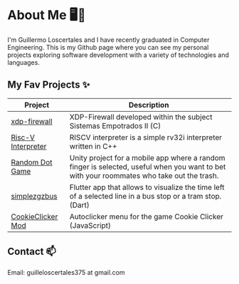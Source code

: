 # About Me 🖥️🔧

I'm Guillermo Loscertales and I have recently graduated in Computer Engineering. This is my Github page where you can see my personal projects exploring software development with a variety of technologies and languages.

## My Fav Projects ✨

| Project  | Description |
| ------------- | ------------- |
| [xdp-firewall](https://github.com/GuilleLita/xdp-firewal-se2)  | XDP-Firewall developed within the subject Sistemas Empotrados II (C) |
| [Risc-V Interpreter](https://github.com/GuilleLita/RiscV-Interpreter)  | RISCV interpreter is a simple rv32i interpreter written in C++ |
| [Random Dot Game](https://github.com/GuilleLita/Random-Dot-Game) | Unity project for a mobile app where a random finger is selected, useful when you want to bet with your roommates who take out the trash. |
| [simplezgzbus](https://github.com/GuilleLita/simplezgzbus)  | Flutter app that allows to visualize the time left of a selected line in a bus stop or a tram stop. (Dart)|
| [CookieClicker Mod](https://github.com/GuilleLita/CookieAutoClicker)  | Autoclicker menu for the game Cookie Clicker (JavaScript)|


## Contact 📫

Email: guilleloscertales375 at gmail.com


<!--
**GuilleLita/GuilleLita** is a ✨ _special_ ✨ repository because its `README.md` (this file) appears on your GitHub profile.

Here are some ideas to get you started:

- 🔭 I’m currently working on ...
- 🌱 I’m currently learning ...
- 👯 I’m looking to collaborate on ...
- 🤔 I’m looking for help with ...
- 💬 Ask me about ...
- 📫 How to reach me: ...
- 😄 Pronouns: ...
- ⚡ Fun fact: ...
-->
